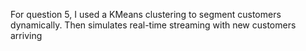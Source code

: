 For question 5, I used a KMeans clustering to segment customers dynamically. Then simulates real-time streaming with new customers arriving
